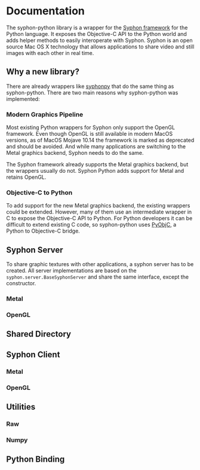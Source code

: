 # Documentation
The syphon-python library is a wrapper for the [Syphon framework](https://github.com/Syphon/Syphon-Framework) for the Python language. It exposes the Objective-C API to the Python world and adds helper methods to easily interoperate with Syphon. Syphon is an open source Mac OS X technology that allows applications to share video and still images with each other in real time.

## Why a new library?
There are already wrappers like [syphonpy](https://github.com/njazz/syphonpy) that do the same thing as syphon-python. There are two main reasons why syphon-python was implemented:

### Modern Graphics Pipeline
Most existing Python wrappers for Syphon only support the OpenGL framework. Even though OpenGL is still available in modern MacOS versions, as of MacOS Mojave 10.14 the framework is marked as deprecated and should be avoided. And while many applications are switching to the Metal graphics backend, Syphon needs to do the same.

The Syphon framework already supports the Metal graphics backend, but the wrappers usually do not. Syphon Python adds support for Metal and retains OpenGL.

### Objective-C to Python
To add support for the new Metal graphics backend, the existing wrappers could be extended. However, many of them use an intermediate wrapper in C to expose the Objective-C API to Python. For Python developers it can be difficult to extend existing C code, so syphon-python uses [PyObjC](https://pyobjc.readthedocs.io/en/latest/), a Python to Objective-C bridge.

## Syphon Server
To share graphic textures with other applications, a syphon server has to be created. All server implementations are based on the `syphon.server.BaseSyphonServer` and share the same interface, except the constructor.

### Metal

### OpenGL

## Shared Directory

## Syphon Client

### Metal

### OpenGL

## Utilities

### Raw

### Numpy

## Python Binding

